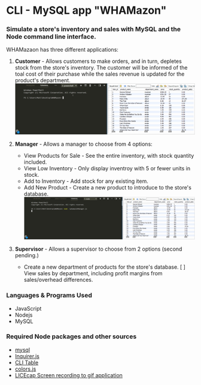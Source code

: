 # CLI - MySQL app "WHAMazon"

### Simulate a store's inventory and sales with MySQL and the Node command line interface.
WHAMazaon has three different applications:
1. **Customer** - Allows customers to make orders, and in turn, depletes stock from the store's inventory. The customer will be informed of the toal cost of their purchase while the sales revenue is updated for the product's department.
![](images/whamazonCustomer.gif)

2. **Manager** - Allows a manager to choose from 4 options:
    * View Products for Sale - See the entire inventory, with stock quantity included.
    * View Low Inventory - Only display inventroy with 5 or fewer units in stock.
    * Add to Inventory - Add stock for any existing item.
    * Add New Product - Create a new product to introduce to the store's database.
![](images/whamazonManager.gif)

3. **Supervisor** - Allows a supervisor to choose from 2 options (second pending.)
    * Create a new department of products for the store's database.
    [ ] View sales by department, including profit margins from sales/overhead differences.

### Languages & Programs Used
  * JavaScript
  * Nodejs
  * MySQL

### Required Node packages and other sources
* [mysql](https://www.npmjs.com/package/mysql)
* [Inquirer.js](https://www.npmjs.com/package/inquirer#examples)
* [CLI Table](https://www.npmjs.com/package/cli-table)
* [colors.js](https://www.npmjs.com/package/colors)
* [LICEcap Screen recording to gif application](https://www.cockos.com/licecap/)
